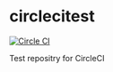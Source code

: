 # circlecitest

[![Circle CI](https://circleci.com/gh/rsks/circlecitest.svg?style=shield)](https://circleci.com/gh/rsks/circlecitest)

Test repositry for CircleCI
